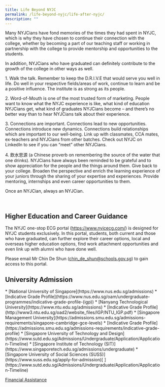 ```yaml
---
title: Life Beyond NYJC
permalink: /life-beyond-nyjc/life-after-nyjc/
description: ""
---
```

<p>Many NYJCians have fond memories of the times they had spent in NYJC, which is why they have chosen to continue their connection with the college, whether by becoming a part of our teaching staff or working in partnership with the college to provide mentorship and opportunities to the students.</p>
<p>In addition, NYJCians who have graduated can definitely contribute to the growth of the college in other ways as well.&nbsp;</p>
<p>1. Walk the talk. Remember to keep the D.R.I.V.E that would serve you well in life. Do well in your respective fields/areas of work, continue to learn and be a positive influence. The institute is as strong as its people.&nbsp;</p>
<p>2. Word-of-Mouth is one of the most trusted form of marketing. People want to know what the NYJC experience is like, what kind of education NYJCians get, what kind of graduates NYJCians become &ndash; and there&rsquo;s no better way than to hear NYJCians talk about their experience.</p>
<p>3. Connections are important. Connections lead to new opportunities. Connections introduce new dynamics. Connections build relationships which are important to our well-being. Link up with classmates, CCA mates, ex-teachers and NYJCians from other batches. Check out NYJC on LinkedIn to see if you can &ldquo;meet&rdquo; other NYJCians.</p>
<p>4. 飲水思源&nbsp;(a Chinese proverb on remembering the source of the water that one drinks). NYJCians have always been reminded to be grateful and to show appreciation for the people and the things around them. Give back to your college. Broaden the perspective and enrich the learning experience of your juniors through the sharing of your expertise and experiences. Provide mentoring, internships and even career opportunities to them.</p>
<p>Once an NYJCian, always an NYJCian. </p>
<br>
<h2>Higher Education and Career Guidance</h2>


<p>The NYJC one-stop ECG portal (<a href="https://www.nyjcecg.com/" target="_blank" rel="noopener">https://www.nyjcecg.com/</a>) is designed for NYJC students exclusively. In this portal, students, both current and those who have graduated, can further explore their career options, local and overseas higher education options, find work attachment opportunities and even link up with alumni who have done well.</p>
<p>Please email Mr Chin De Shun (<a href="mailto:chin_de_shun@schools.gov.sg">chin_de_shun@schools.gov.sg</a>) to gain access to this portal.</p>

<h2>University Admission</h2>
*   [National University of Singapore](https://www.nus.edu.sg/admissions)
    *   [Indicative Grade Profile](https://www.nus.edu.sg/oam/undergraduate-programmes/indicative-grade-profile-(igp))
*   [Nanyang Technological University](https://www.ntu.edu.sg/admissions)
    *   [Indicative Grade Profile](http://www3.ntu.edu.sg/oad2/website_files/IGP/NTU_IGP.pdf)
*   [Singapore Management University](https://admissions.smu.edu.sg/admissions-requirements/singapore-cambridge-gce-levels)
    *   [Indicative Grade Profile](https://admissions.smu.edu.sg/admissions-requirements/indicative-grade-profile)
*   [Singapore University of Technology and Design](https://www.sutd.edu.sg/Admissions/Undergraduate/Application/Application-Timeline)
*   [Singapore Institute of Technology (SIT)](https://www.singaporetech.edu.sg/admissions/undergraduate)
*   [Singapore University of Social Sciences (SUSS)](https://www.suss.edu.sg/apply-for-admission)[  
    ](https://www.sutd.edu.sg/Admissions/Undergraduate/Application/Application-Timeline)

[Financial Assistance](https://nanyangjc.moe.edu.sg/wp-content/uploads/2020/09/University-FAS.pdf)